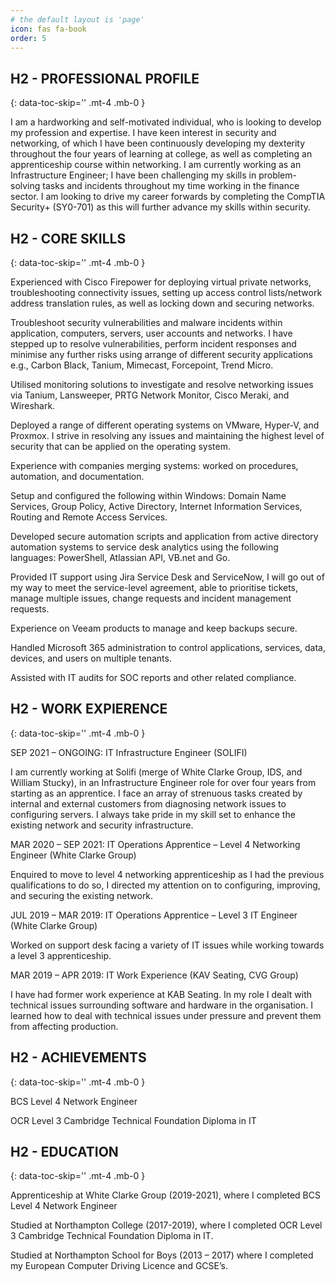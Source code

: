 ```yaml
---
# the default layout is 'page'
icon: fas fa-book
order: 5
---
```


## H2 - PROFESSIONAL PROFILE 
{: data-toc-skip='' .mt-4 .mb-0 }

I am a hardworking and self-motivated individual, who is looking to develop my profession and expertise. I have keen interest in security and networking, of which I have been continuously developing my dexterity throughout the four years of learning at college, as well as completing an apprenticeship course within networking. I am currently working as an Infrastructure Engineer; I have been challenging my skills in problem-solving tasks and incidents throughout my time working in the finance sector. I am looking to drive my career forwards by completing the CompTIA Security+ (SY0-701) as this will further advance my skills within security.  

 

## H2 - CORE SKILLS 
{: data-toc-skip='' .mt-4 .mb-0 }

Experienced with Cisco Firepower for deploying virtual private networks, troubleshooting connectivity issues, setting up access control lists/network address translation rules, as well as locking down and securing networks. 

Troubleshoot security vulnerabilities and malware incidents within application, computers, servers, user accounts and networks. I have stepped up to resolve vulnerabilities, perform incident responses and minimise any further risks using arrange of different security applications e.g., Carbon Black, Tanium, Mimecast, Forcepoint, Trend Micro. 

Utilised monitoring solutions to investigate and resolve networking issues via Tanium, Lansweeper, PRTG Network Monitor, Cisco Meraki, and Wireshark. 

Deployed a range of different operating systems on VMware, Hyper-V, and Proxmox. I strive in resolving any issues and maintaining the highest level of security that can be applied on the operating system. 

Experience with companies merging systems: worked on procedures, automation, and documentation. 

Setup and configured the following within Windows: Domain Name Services, Group Policy, Active Directory, Internet Information Services, Routing and Remote Access Services. 

Developed secure automation scripts and application from active directory automation systems to service desk analytics using the following languages: PowerShell, Atlassian API, VB.net and Go.  

Provided IT support using Jira Service Desk and ServiceNow, I will go out of my way to meet the service-level agreement, able to prioritise tickets, manage multiple issues, change requests and incident management requests.  

Experience on Veeam products to manage and keep backups secure.  

Handled Microsoft 365 administration to control applications, services, data, devices, and users on multiple tenants. 

Assisted with IT audits for SOC reports and other related compliance. 



## H2 - WORK EXPIERENCE 
{: data-toc-skip='' .mt-4 .mb-0 }

SEP 2021 – ONGOING: IT Infrastructure Engineer (SOLIFI) 

I am currently working at Solifi (merge of White Clarke Group, IDS, and William Stucky), in an Infrastructure Engineer role for over four years from starting as an apprentice. I face an array of strenuous tasks created by internal and external customers from diagnosing network issues to configuring servers. I always take pride in my skill set to enhance the existing network and security infrastructure. 

MAR 2020 – SEP 2021: IT Operations Apprentice – Level 4 Networking Engineer (White Clarke Group) 

Enquired to move to level 4 networking apprenticeship as I had the previous qualifications to do so, I directed my attention on to configuring, improving, and securing the existing network. 

JUL 2019 – MAR 2019: IT Operations Apprentice – Level 3 IT Engineer (White Clarke Group) 

Worked on support desk facing a variety of IT issues while working towards a level 3 apprenticeship.  

MAR 2019 – APR 2019: IT Work Experience (KAV Seating, CVG Group) 

I have had former work experience at KAB Seating. In my role I dealt with technical issues surrounding software and hardware in the organisation. I learned how to deal with technical issues under pressure and prevent them from affecting production. 

 

 ## H2 -  ACHIEVEMENTS
{: data-toc-skip='' .mt-4 .mb-0 }  

BCS Level 4 Network Engineer 

OCR Level 3 Cambridge Technical Foundation Diploma in IT




 ## H2 -  EDUCATION
{: data-toc-skip='' .mt-4 .mb-0 }   

Apprenticeship at White Clarke Group (2019-2021), where I completed BCS Level 4 Network Engineer 

Studied at Northampton College (2017-2019), where I completed OCR Level 3 Cambridge Technical Foundation Diploma in IT. 

Studied at Northampton School for Boys (2013 – 2017) where I completed my European Computer Driving Licence and GCSE’s. 